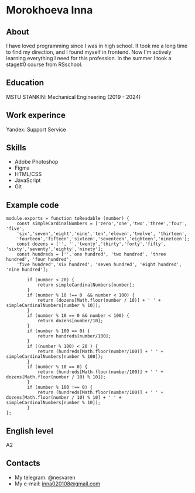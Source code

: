 # Morokhoeva Inna
## About 
I have loved programming since I was in high school. It took me a long time to find my direction, and I found myself in frontend. Now I'm actively learning everything I need for this profession. In the summer I took a stage#0 course from RSschool.
## Education
MSTU STANKIN: Mechanical Engineering (2019 - 2024)
## Work experince
Yandex: Support Service
## Skills
* Adobe Photoshop
* Figma
* HTML/CSS
* JavaScript
* Git
## Example code
```
module.exports = function toReadable (number) {
    const simpleCardinalNumbers = ['zero','one','two','three','four', 'five',
    'six','seven','eight','nine','ten','eleven','twelve', 'thirteen',
    'fourteen','fifteen','sixteen','seventeen','eighteen','nineteen'];
    const dozens = ['', '','twenty','thirty','forty','fifty', 'sixty','seventy','eighty','ninety'];
    const hundreds = ['','one hundred', 'two hundred', 'three hundred', 'four hundred',
    'five hundred','six hundred', 'seven hundred', 'eight hundred', 'nine hundred'];

        if (number < 20) {
            return simpleCardinalNumbers[number];
        }
        if (number % 10 !== 0  && number < 100) {
            return (dozens[Math.floor(number / 10)] + ' ' + simpleCardinalNumbers[number % 10]);
        }
        if (number % 10 == 0 && number < 100) {
            return dozens[number/10];
        }
        if (number % 100 == 0) {
            return hundreds[number/100];
        }
        if ((number % 100) < 20 ) {
            return (hundreds[Math.floor(number/100)] + ' ' + simpleCardinalNumbers[number % 100]);
        }
        if (number % 10 == 0) {
            return (hundreds[Math.floor(number/100)] + ' ' + dozens[Math.floor(number / 10) % 10]);
        }
        if (number % 100 !== 0) {
            return (hundreds[Math.floor(number/100)] + ' ' + dozens[Math.floor(number / 10) % 10] + ' ' + simpleCardinalNumbers[number % 10]);
        }
};
```
## English level
A2
## Contacts
* My telegram: @nesvaren
* My e-mail: inna020108@gmail.com
